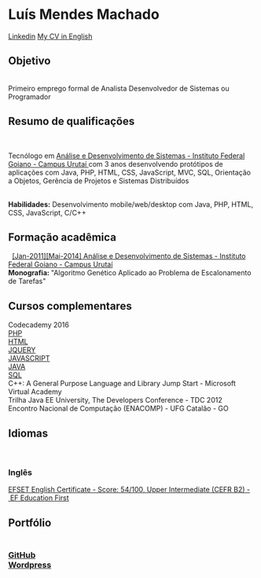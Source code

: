 <h1>Luís Mendes Machado</h1> <a href='https://www.linkedin.com/in/luismendesmachado1'>Linkedin</a>
<a href='https://luismendes070.github.io/curriculo/'>My CV in English</a>

<h2>Objetivo</h2>
<br>Primeiro emprego formal de Analista Desenvolvedor de Sistemas ou Programador<br>

<h2>Resumo de qualificações</h2> 
<p>Tecnólogo em <a href="https://www.ifgoiano.edu.br/home/index.php/cursos-superiores-urutai/289-analise-e-desenvolvimento-de-sistemas"> Análise e Desenvolvimento de Sistemas - Instituto Federal Goiano - Campus Urutaí
</a> com 3 anos desenvolvendo protótipos de aplicações com Java, PHP, HTML, CSS, JavaScript, MVC, SQL, Orientação a Objetos, Gerência de Projetos e Sistemas Distribuídos</p>

<br><b>Habilidades:</b> Desenvolvimento mobile/web/desktop com Java, PHP, HTML, CSS, JavaScript, C/C++

<h2>Formação acadêmica</h2> 
<a href="https://www.ifgoiano.edu.br/home/index.php/cursos-superiores-urutai/289-analise-e-desenvolvimento-de-sistemas">
[Jan-2011][Mai-2014] Análise e Desenvolvimento de Sistemas - Instituto Federal Goiano - Campus Urutaí</a>
<br><b>Monografia: </b> "Algoritmo Genético Aplicado ao Problema de Escalonamento de Tarefas"
 
<h2>Cursos complementares</h2>
Codecademy 2016
<br><a href='https://github.com/luismendes070/codecademy/blob/master/codecademy.pdf'>PHP</a>
<br><a href='https://github.com/luismendes070/codecademy/blob/master/codecademy.pdf'>HTML</a>
<br><a href='https://github.com/luismendes070/codecademy/blob/master/codecademy.pdf'>JQUERY</a>
<br><a href='https://github.com/luismendes070/codecademy/blob/master/codecademy.pdf'>JAVASCRIPT</a>
<br><a href='https://github.com/luismendes070/codecademy/blob/master/codecademy.pdf'>JAVA</a>
<br><a href='https://github.com/luismendes070/codecademy/blob/master/codecademy.pdf'>SQL</a>
<br> C++: A General Purpose Language and Library Jump Start - Microsoft Virtual Academy
<br> Trilha Java EE University, The Developers Conference - TDC 2012
<br> Encontro Nacional de Computação (ENACOMP) - UFG Catalão - GO
 
<h2> Idiomas </h2>
<br><h3>Inglês</h3>
<a href='https://www.efset.org/'>EFSET English Certificate - Score: 54/100, Upper Intermediate (CEFR B2) - EF Education First</a>

<h2>Portfólio</h2>
<h3>
<br>
<a href="https://github.com/luismendes070">GitHub</a>

<br>
<a href="https://luismendesmachadoblog.wordpress.com/">Wordpress</a>
</h3>
